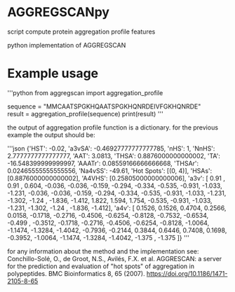 # AGGREGSCANpy
script compute protein aggregation profile features

python implementation of AGGREGSCAN 

# Example usage

'''python
from aggregscan import aggregation_profile

sequence = "MMCAATSPGKHQAATSPGKHQNRDEIVFGKHQNRDE"  
result = aggregation_profile(sequence)
print(result)
'''

the output of aggregation profile function is a dictionary. for the previous example the output should be:

'''json
{'HST': -0.02, 
'a3vSA': -0.46927777777777785, 
'nHS': 1, 
'NnHS': 2.7777777777777777, 
'AAT': 3.0813, 
'THSA': 0.8876000000000002, 
'TA': -16.548399999999997, 
'AAATr': 0.08559166666666668, 
'THSAr': 0.02465555555555556, 
'Na4vSS': -49.61, 
'Hot Spots': [(0, 4)], 
'HSAs': [0.8876000000000002], 
'A4VHS': [0.25805000000000006], 
'a3v': [ 0.91 ,  0.91 ,  0.604, -0.036, -0.036, -0.159, -0.294, -0.334,
       -0.535, -0.931, -1.033, -1.231, -0.036, -0.036, -0.159, -0.294,
       -0.334, -0.535, -0.931, -1.033, -1.231, -1.302, -1.24 , -1.836,
       -1.412,  1.822,  1.594,  1.754, -0.535, -0.931, -1.033, -1.231,
       -1.302, -1.24 , -1.836, -1.412], 
'a4v': [ 0.1526,  0.1526,  0.4704,  0.2566,  0.0158, -0.1718, -0.2716,
       -0.4506, -0.6254, -0.8128, -0.7532, -0.6534, -0.499 , -0.3512,
       -0.1718, -0.2716, -0.4506, -0.6254, -0.8128, -1.0064, -1.1474,
       -1.3284, -1.4042, -0.7936, -0.2144,  0.3844,  0.6446,  0.7408,
        0.1698, -0.3952, -1.0064, -1.1474, -1.3284, -1.4042, -1.375 ,
       -1.375 ]}
'''


for any information about the method and the implementation see:
Conchillo-Solé, O., de Groot, N.S., Avilés, F.X. et al. AGGRESCAN: a server for the prediction and evaluation of "hot spots" of aggregation in polypeptides. BMC Bioinformatics 8, 65 (2007). https://doi.org/10.1186/1471-2105-8-65
